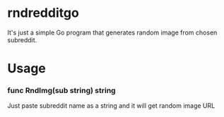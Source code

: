 # rndredditgo
It's just a simple Go program that generates random image from chosen subreddit.
# Usage
### func RndImg(sub string) string
Just paste subreddit name as a string and it will get random image URL
